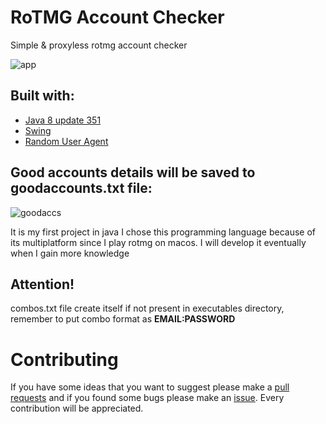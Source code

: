 # RoTMG Account Checker
Simple & proxyless rotmg account checker

 ![app](https://i.imgur.com/URqwgvH.png)

## Built with:
* [Java 8 update 351](https://www.java.com/download/java8_update.jsp)
* [Swing](https://discord.js.org/#/)
* [Random User Agent](http://www.java2s.com/example/java/network/get-random-user-agent.html)

## Good accounts details will be saved to goodaccounts.txt file:
![goodaccs](https://i.imgur.com/5frLiRv.png)

It is my first project in java I chose this programming language because of its multiplatform since I play rotmg on macos. I will develop it eventually when I gain more knowledge
## Attention!
combos.txt file create itself if not present in executables directory, remember to put combo format as **EMAIL:PASSWORD**
# Contributing
If you have some ideas that you want to suggest please make a [pull requests](https://github.com/yunglean4171/rotmg-account-checker/pulls) and if you found some bugs please make an [issue](https://github.com/yunglean4171/rotmg-account-checker/issues). Every contribution will be appreciated.

